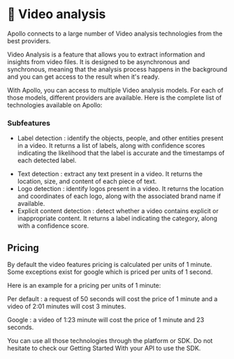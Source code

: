 # 🎥 Video analysis

Apollo connects to a large number of Video analysis technologies from the best providers.

Video Analysis is a feature that allows you to extract information and insights from video files. It is designed to be asynchronous and synchronous, meaning that the analysis process happens in the background and you can get access to the result when it's ready.

With Apollo, you can access to multiple Video analysis models. For each of those models, different providers are available. Here is the complete list of technologies available on Apollo:

### Subfeatures

- Label detection : identify the objects, people, and other entities present in a video. It returns a list of labels, along with confidence scores indicating the likelihood that the label is accurate and the timestamps of each detected label.
<!-- - Face detection : identify the faces present in a video. It returns the location and coordinates of each face, as well as any available metadata such as landmarks and poses if available. -->
- Text detection : extract any text present in a video. It returns the location, size, and content of each piece of text.
- Logo detection : identify logos present in a video. It returns the location and coordinates of each logo, along with the associated brand name if available.
- Explicit content detection : detect whether a video contains explicit or inappropriate content. It returns a label indicating the category, along with a confidence score.
  <!-- - Object tracking : track specific objects as they move throughout a video. It returns the location and size of the tracked object at each frame. -->
  <!-- - Person tracking : track specific people as they move throughout a video. It returns the location and size of the tracked person at each frame with the timestamp. -->

## Pricing

By default the video features pricing is calculated per units of 1 minute. Some exceptions exist for google which is priced per units of 1 second.

Here is an example for a pricing per units of 1 minute:

Per default : a request of 50 seconds will cost the price of 1 minute and a video of 2:01 minutes will cost 3 minutes.

Google : a video of 1:23 minute will cost the price of 1 minute and 23 seconds.

You can use all those technologies through the platform or SDK. Do not hesitate to check our Getting Started With your API to use the SDK.
